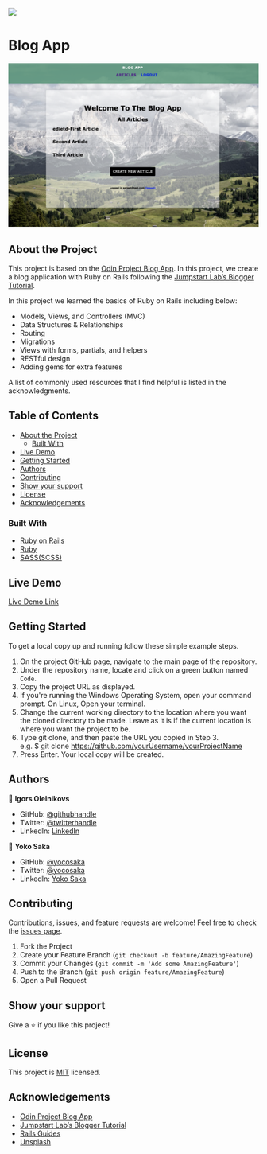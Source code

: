 ![](https://img.shields.io/badge/Microverse-blueviolet)
# Blog App
![Top Page Screenshot](./screenshot.png)

## About the Project

This project is based on the [Odin Project Blog App](https://www.theodinproject.com/courses/ruby-on-rails/lessons/ruby-on-rails-ruby-on-rails). In this project, we create a blog application with Ruby on Rails following the [Jumpstart Lab’s Blogger Tutorial](http://tutorials.jumpstartlab.com/projects/blogger.html).

In this project we learned the basics of Ruby on Rails including below:

- Models, Views, and Controllers (MVC)
- Data Structures & Relationships
- Routing
- Migrations
- Views with forms, partials, and helpers
- RESTful design
- Adding gems for extra features

A list of commonly used resources that I find helpful is listed in the acknowledgments.

## Table of Contents

* [About the Project](#about-the-project)
  * [Built With](#built-with)
* [Live Demo](#live-demo)
* [Getting Started](#getting-started)
* [Authors](#authors)
* [Contributing](#contributing)
* [Show your support](#show-your-support)
* [License](#license)
* [Acknowledgements](#acknowledgements)


### Built With

* [Ruby on Rails](https://rubyonrails.org/)
* [Ruby](https://www.ruby-lang.org/en/)
* [SASS(SCSS)](https://sass-lang.com/)

## Live Demo

[Live Demo Link](https://yocosaka.github.io)


## Getting Started

To get a local copy up and running follow these simple example steps.

1. On the project GitHub page, navigate to the main page of the repository.
2. Under the repository name, locate and click on a green button named `Code`. 
3. Copy the project URL as displayed.
4. If you're running the Windows Operating System, open your command prompt. On Linux, Open your terminal. 
5. Change the current working directory to the location where you want the cloned directory to be made. Leave as it is if the current location is where you want the project to be. 
6. Type git clone, and then paste the URL you copied in Step 3. <br>
e.g. $ git clone https://github.com/yourUsername/yourProjectName 
7. Press Enter. Your local copy will be created. 


## Authors

👤 **Igors Oleinikovs**

- GitHub: [@githubhandle](https://github.com/Igors78)
- Twitter: [@twitterhandle](https://twitter.com/oleinikovs)
- LinkedIn: [LinkedIn](https://www.linkedin.com/in/igors-oleinikovs-17a10958/)


👤 **Yoko Saka**

- GitHub: [@yocosaka](https://github.com/yocosaka)
- Twitter: [@yocosaka](https://twitter.com/yocosaka)
- LinkedIn: [Yoko Saka](https://www.linkedin.com/in/yokosaka)


## Contributing

Contributions, issues, and feature requests are welcome!
Feel free to check the [issues page](../../issues).

1. Fork the Project
2. Create your Feature Branch (`git checkout -b feature/AmazingFeature`)
3. Commit your Changes (`git commit -m 'Add some AmazingFeature'`)
4. Push to the Branch (`git push origin feature/AmazingFeature`)
5. Open a Pull Request


## Show your support

Give a ⭐️ if you like this project!

## License

This project is [MIT](./LICENSE) licensed.


## Acknowledgements
- [Odin Project Blog App](https://www.theodinproject.com/courses/ruby-on-rails/lessons/ruby-on-rails-ruby-on-rails)
- [Jumpstart Lab’s Blogger Tutorial](http://tutorials.jumpstartlab.com/projects/blogger.html)
- [Rails Guides](https://guides.rubyonrails.org/)
- [Unsplash](https://unsplash.com/)
